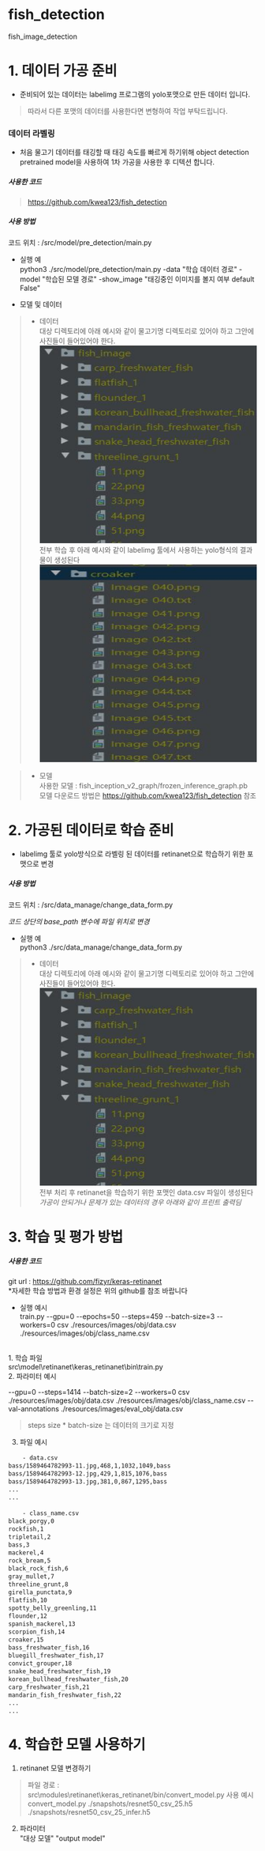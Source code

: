 # fish_detection
fish_image_detection

# 1. 데이터 가공 준비

- 준비되어 있는 데이터는 labelimg 프로그램의 yolo포맷으로 만든 데이터 입니다.  <br>

> 따라서 다른 포맷의 데이터를 사용한다면 변형하여 작업 부탁드립니다. <br>

### 데이터 라벨링 <br>

- 처음 물고기 데이터를 태깅할 때 태깅 속도를 빠르게 하기위해 object detection pretrained model을 사용하여 1차 가공을 사용한 후 디텍션 합니다. <br>

##### 사용한 코드 <br>

> https://github.com/kwea123/fish_detection <br>

##### 사용 방법 <br>

코드 위치 : /src/model/pre_detection/main.py <br>

- 실행 예 <br>
python3 ./src/model/pre_detection/main.py -data "학습 데이터 경로" -model "학습된 모델 경로" -show_image "태깅중인 이미지를 볼지 여부 default False" <br>

- 모델 및 데이터  <br>

> - 데이터 <br>
> 대상 디렉토리에 아래 예시와 같이 물고기명 디렉토리로 있어야 하고  그안에 사진들이 들어있어야 한다. <br>
<img src="./picture/data_example_1.JPG" width="500px" height="400px"></img>  <br>
> 전부 학습 후 아래 예시와 같이 labelimg 툴에서 사용하는 yolo형식의 결과물이 생성된다 <br>
<img src="./picture/data_example_2.JPG" width="500px" height="400px"></img>  <br>

> - 모델 <br>
> 사용한 모델 :  fish_inception_v2_graph/frozen_inference_graph.pb <br>
> 모델 다운로드 방법은 https://github.com/kwea123/fish_detection 참조 <br>


# 2. 가공된 데이터로 학습 준비 

- labelimg 툴로 yolo방식으로 라벨링 된 데이터를 retinanet으로 학습하기 위한 포맷으로 변경

##### 사용 방법 <br>

코드 위치 : /src/data_manage/change_data_form.py <br>

*코드 상단의 base_path 변수에 파일 위치로 변경*<br>

- 실행 예 <br>
python3 ./src/data_manage/change_data_form.py <br>

> - 데이터 <br>
> 대상 디렉토리에 아래 예시와 같이 물고기명 디렉토리로 있어야 하고  그안에 사진들이 들어있어야 한다. <br>
<img src="./picture/data_example_1.JPG" width="500px" height="400px"></img>  <br>
> 전부 처리 후 retinanet을 학습하기 위한 포맷인 data.csv 파일이 생성된다 <br>
*가공이 안되거나 문제가 있는 데이터의 경우 아래와 같이 프린트 출력딤*  <br>



# 3. 학습 및 평가 방법 

##### 사용한 코드 <br>

git url :  https://github.com/fizyr/keras-retinanet <br>
*자세한 학습 방법과 환경 설정은 위의 github를 참조 바랍니다<br>

-  실행 예시 <br>
train.py   --gpu=0 --epochs=50 --steps=459 --batch-size=3 --workers=0 csv ./resources/images/obj/data.csv ./resources/images/obj/class_name.csv <br> 
<br>
1. 학습 파일 <br>
src\model\retinanet\keras_retinanet\bin\train.py <br>
2. 파라미터 예시 <br>

--gpu=0  --steps=1414 --batch-size=2 --workers=0 csv ./resources/images/obj/data.csv ./resources/images/obj/class_name.csv --val-annotations ./resources/images/eval_obj/data.csv <br>

> steps size * batch-size 는 데이터의 크기로 지정 <br>

3. 파일 예시 <br>

```
    - data.csv
bass/1589464782993-11.jpg,468,1,1032,1049,bass
bass/1589464782993-12.jpg,429,1,815,1076,bass
bass/1589464782993-13.jpg,381,0,867,1295,bass
...
...

    - class_name.csv
black_porgy,0
rockfish,1
tripletail,2
bass,3
mackerel,4
rock_bream,5
black_rock_fish,6
gray_mullet,7
threeline_grunt,8
girella_punctata,9
flatfish,10
spotty_belly_greenling,11
flounder,12
spanish_mackerel,13
scorpion_fish,14
croaker,15
bass_freshwater_fish,16
bluegill_freshwater_fish,17
convict_grouper,18
snake_head_freshwater_fish,19
korean_bullhead_freshwater_fish,20
carp_freshwater_fish,21
mandarin_fish_freshwater_fish,22
...
... 
```


# 4. 학습한 모델 사용하기

1. retinanet 모델 변경하기 <br>
> 파일 경로 : src\modules\retinanet\keras_retinanet/bin/convert_model.py 
> 사용 예시 <br>
> convert_model.py  ./snapshots/resnet50_csv_25.h5 ./snapshots/resnet50_csv_25_infer.h5

2. 파라미터 <br>
"대상 모델" "output model" <br>

